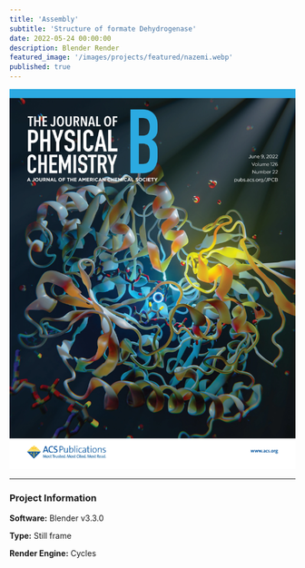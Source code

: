 ```yaml
---
title: 'Assembly'
subtitle: 'Structure of formate Dehydrogenase'
date: 2022-05-24 00:00:00
description: Blender Render
featured_image: '/images/projects/featured/nazemi.webp'
published: true
---
```


![](/images/projects/full_size/nazemi.webp)

---

### Project Information

**Software:** Blender v3.3.0

**Type:** Still frame

**Render Engine:** Cycles

